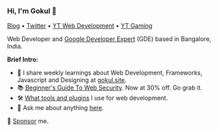 ### Hi, I'm Gokul 👋

[Blog](https://gokul.site) • [Twitter](https://twitter.com/gokul_i) • [YT Web Development](https://bit.ly/SubscribeToGokul) • [YT Gaming](https://www.youtube.com/channel/UC-2ksuz9mDtYg7coVP-LqWg) 

Web Developer and [Google Developer Expert](https://developers.google.com/community/experts/directory/profile/profile-gokulakrishnan_kalaikovan) (GDE) based in Bangalore, India.

**Brief Intro:**

- 📩 I share weekly learnings about Web Development, Frameworks, Javascript and Designing at [gokul.site](https://gokul.site).
- 📚 [Beginner's Guide To Web Security](https://gokul.site/book). Now at 30% off. Go grab it.
- 🛠 [What tools and plugins](http://gokul.site/uses) I use for web development.
- 💬 Ask me about anything [here](https://github.com/gokulkrishh/gokulkrishh/issues).

🔗 [Sponsor](https://github.com/sponsors/gokulkrishh) me.

